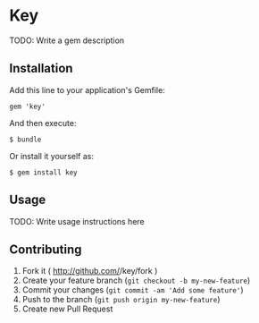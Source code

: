 # Key

TODO: Write a gem description

## Installation

Add this line to your application's Gemfile:

    gem 'key'

And then execute:

    $ bundle

Or install it yourself as:

    $ gem install key

## Usage

TODO: Write usage instructions here

## Contributing

1. Fork it ( http://github.com/<my-github-username>/key/fork )
2. Create your feature branch (`git checkout -b my-new-feature`)
3. Commit your changes (`git commit -am 'Add some feature'`)
4. Push to the branch (`git push origin my-new-feature`)
5. Create new Pull Request
